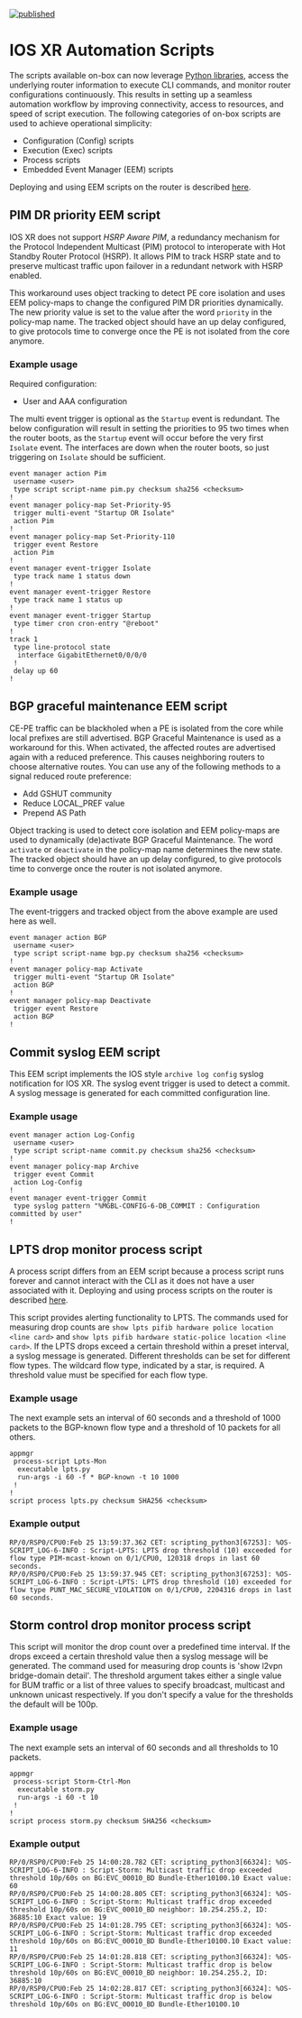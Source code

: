 [![published](https://static.production.devnetcloud.com/codeexchange/assets/images/devnet-published.svg)](https://developer.cisco.com/codeexchange/github/repo/tdorssers/iosxr-on-box-automation)

# IOS XR Automation Scripts

The scripts available on-box can now leverage [Python libraries](https://www.cisco.com/c/en/us/td/docs/routers/asr9000/software/711x/programmability/configuration/guide/b-programmability-cg-asr9000-711x/script-infrastructure-sample-templates.html), access the underlying router information to execute CLI commands, and monitor router configurations continuously. This results in setting up a seamless automation workflow by improving connectivity, access to resources, and speed of script execution. The following categories of on-box scripts are used to achieve operational simplicity:
* Configuration (Config) scripts
* Execution (Exec) scripts
* Process scripts
* Embedded Event Manager (EEM) scripts

Deploying and using EEM scripts on the router is described [here](https://www.cisco.com/c/en/us/td/docs/routers/asr9000/software/711x/programmability/configuration/guide/b-programmability-cg-asr9000-711x/event-scripts.html).

## PIM DR priority EEM script

IOS XR does not support *HSRP Aware PIM*, a redundancy mechanism for the Protocol Independent Multicast (PIM) protocol to interoperate with Hot Standby Router Protocol (HSRP). It allows PIM to track HSRP state and to preserve multicast traffic upon failover in a redundant network with HSRP enabled.

This workaround uses object tracking to detect PE core isolation and uses EEM policy-maps to change the configured PIM DR priorities dynamically. The new priority value is set to the value after the word `priority` in the policy-map name. The tracked object should have an up delay configured, to give protocols time to converge once the PE is not isolated from the core anymore.

### Example usage

Required configuration:
* User and AAA configuration

The multi event trigger is optional as the `Startup` event is redundant. The below configuration will result in setting the priorities to 95 two times when the router boots, as the `Startup` event will occur before the very first `Isolate` event. The interfaces are down when the router boots, so just triggering on `Isolate` should be sufficient. 

```
event manager action Pim
 username <user>
 type script script-name pim.py checksum sha256 <checksum>
!
event manager policy-map Set-Priority-95
 trigger multi-event "Startup OR Isolate"
 action Pim
!
event manager policy-map Set-Priority-110
 trigger event Restore
 action Pim
!
event manager event-trigger Isolate
 type track name 1 status down
!
event manager event-trigger Restore
 type track name 1 status up
!
event manager event-trigger Startup
 type timer cron cron-entry "@reboot"
!
track 1
 type line-protocol state
  interface GigabitEthernet0/0/0/0
 !
 delay up 60
!
```

## BGP graceful maintenance EEM script

CE-PE traffic can be blackholed when a PE is isolated from the core while local prefixes are still advertised. BGP Graceful Maintenance is used as a workaround for this. When activated, the affected routes are advertised again with a reduced preference. This causes neighboring routers to choose alternative routes. You can use any of the following methods to a signal reduced route preference:
* Add GSHUT community
* Reduce LOCAL_PREF value
* Prepend AS Path

Object tracking is used to detect core isolation and EEM policy-maps are used to dynamically (de)activate BGP Graceful Maintenance. The word `activate` or `deactivate` in the policy-map name determines the new state. The tracked object should have an up delay configured, to give protocols time to converge once the router is not isolated anymore.

### Example usage

The event-triggers and tracked object from the above example are used here as well.

```
event manager action BGP
 username <user>
 type script script-name bgp.py checksum sha256 <checksum>
!
event manager policy-map Activate
 trigger multi-event "Startup OR Isolate"
 action BGP
!
event manager policy-map Deactivate
 trigger event Restore
 action BGP
!
```

## Commit syslog EEM script

This EEM script implements the IOS style `archive log config` syslog notification for IOS XR. The syslog event trigger is used to detect a commit. A syslog message is generated for each committed configuration line.

### Example usage

```
event manager action Log-Config
 username <user>
 type script script-name commit.py checksum sha256 <checksum>
!
event manager policy-map Archive
 trigger event Commit
 action Log-Config
!
event manager event-trigger Commit
 type syslog pattern "%MGBL-CONFIG-6-DB_COMMIT : Configuration committed by user"
!
```

## LPTS drop monitor process script

A process script differs from an EEM script because a process script runs forever and cannot interact with the CLI as it does not have a user associated with it. Deploying and using process scripts on the router is described [here](https://www.cisco.com/c/en/us/td/docs/routers/asr9000/software/711x/programmability/configuration/guide/b-programmability-cg-asr9000-711x/process-scripts.html).

This script provides alerting functionality to LPTS. The commands used for measuring drop counts are `show lpts pifib hardware police location <line card>` and `show lpts pifib hardware static-police location <line card>`. If the LPTS drops exceed a certain threshold within a preset interval, a syslog message is generated. Different thresholds can be set for different flow types. The wildcard flow type, indicated by a star, is required. A threshold value must be specified for each flow type.

### Example usage

The next example sets an interval of 60 seconds and a threshold of 1000 packets to the BGP-known flow type and a threshold of 10 packets for all others.

```
appmgr
 process-script Lpts-Mon
  executable lpts.py
  run-args -i 60 -f * BGP-known -t 10 1000
 !
!
script process lpts.py checksum SHA256 <checksum>
```

### Example output

```
RP/0/RSP0/CPU0:Feb 25 13:59:37.362 CET: scripting_python3[67253]: %OS-SCRIPT_LOG-6-INFO : Script-LPTS: LPTS drop threshold (10) exceeded for flow type PIM-mcast-known on 0/1/CPU0, 120318 drops in last 60 seconds.
RP/0/RSP0/CPU0:Feb 25 13:59:37.945 CET: scripting_python3[67253]: %OS-SCRIPT_LOG-6-INFO : Script-LPTS: LPTS drop threshold (10) exceeded for flow type PUNT_MAC_SECURE_VIOLATION on 0/1/CPU0, 2204316 drops in last 60 seconds. 
```

## Storm control drop monitor process script

This script will monitor the drop count over a predefined time interval. If the drops exceed a certain threshold value then a syslog message will be generated. The command used for measuring drop counts is 'show l2vpn bridge-domain detail'. The threshold argument takes either a single value for BUM traffic or a list of three values to specify broadcast, multicast and unknown unicast respectively. If you don't specify a value for the thresholds the default will be 100p.

### Example usage

The next example sets an interval of 60 seconds and all thresholds to 10 packets.

```
appmgr
 process-script Storm-Ctrl-Mon
  executable storm.py
  run-args -i 60 -t 10
 !
!
script process storm.py checksum SHA256 <checksum>
```

### Example output

```
RP/0/RSP0/CPU0:Feb 25 14:00:28.782 CET: scripting_python3[66324]: %OS-SCRIPT_LOG-6-INFO : Script-Storm: Multicast traffic drop exceeded threshold 10p/60s on BG:EVC_00010_BD Bundle-Ether10100.10 Exact value: 60 
RP/0/RSP0/CPU0:Feb 25 14:00:28.805 CET: scripting_python3[66324]: %OS-SCRIPT_LOG-6-INFO : Script-Storm: Multicast traffic drop exceeded threshold 10p/60s on BG:EVC_00010_BD neighbor: 10.254.255.2, ID: 36885:10 Exact value: 19 
RP/0/RSP0/CPU0:Feb 25 14:01:28.795 CET: scripting_python3[66324]: %OS-SCRIPT_LOG-6-INFO : Script-Storm: Multicast traffic drop exceeded threshold 10p/60s on BG:EVC_00010_BD Bundle-Ether10100.10 Exact value: 11 
RP/0/RSP0/CPU0:Feb 25 14:01:28.818 CET: scripting_python3[66324]: %OS-SCRIPT_LOG-6-INFO : Script-Storm: Multicast traffic drop is below threshold 10p/60s on BG:EVC_00010_BD neighbor: 10.254.255.2, ID: 36885:10 
RP/0/RSP0/CPU0:Feb 25 14:02:28.817 CET: scripting_python3[66324]: %OS-SCRIPT_LOG-6-INFO : Script-Storm: Multicast traffic drop is below threshold 10p/60s on BG:EVC_00010_BD Bundle-Ether10100.10
```